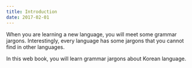 ```yaml
---
title: Introduction
date: 2017-02-01
---
```


When you are learning a new language, you will meet some grammar jargons. Interestingly, every language has some jargons that you cannot find in other languages. 

In this web book, you will learn grammar jargons about Korean language. 